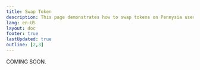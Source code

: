 ```yaml
---
title: Swap Token
description: This page demonstrates how to swap tokens on Pennysia user interface.
lang: en-US
layout: doc
footer: true
lastUpdated: true
outline: [2,3]
---
```

COMING SOON.
<!-- # Swap Token
This page demonstrates how to swap tokens on Pennysia user interface.
<YouTubeEmbed video-id="7o7ya0se5Y4" />

::: info :information_source:  INFO
Before proceeding any below steps, make sure your wallet/account is connected.
:::

## Steps
1. Select Tokens: Choose the token you want to swap from (input) and the token you want to swap to (output).
2. Enter Amount: Specify the amount of input token you would like to pay.
3. Review Quote: The interface automatically calculates and displays the amount of output token you will receive.
4. Execute Swap: Click the 'Swap' button to initiate the transaction.
5. Approve Tokens (if needed): Your wallet will prompt you to approve token spending (one-time setup per token).
6. Confirm Transaction: Your wallet will pop up asking you to sign/confirm the transaction - click 'Confirm'.
7. Done. The swap is complete and tokens are exchanged in your wallet.



::: tip :book: TIP
If the swap fails due to price movement, click the settings icon (⚙️) to increase slippage tolerance, then try again.
 ::: -->

